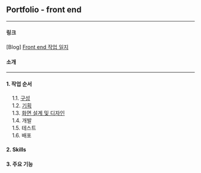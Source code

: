 ## Portfolio - front end

---

#### 링크

[Blog] [Front end 작업 일지](https://fbtmdwhd33.tistory.com/category/%5BProject%5D%20%ED%8F%AC%ED%8A%B8%ED%8F%B4%EB%A6%AC%EC%98%A4/Front%20end)

#### 소개

---

#### 1. 작업 순서

&nbsp;&nbsp;&nbsp;&nbsp;1.1. [구성](https://fbtmdwhd33.tistory.com/265)  
&nbsp;&nbsp;&nbsp;&nbsp;1.2. [기획](https://fbtmdwhd33.tistory.com/266)  
&nbsp;&nbsp;&nbsp;&nbsp;1.3. [화면 설계 및 디자인](https://fbtmdwhd33.tistory.com/267)  
&nbsp;&nbsp;&nbsp;&nbsp;1.4. 개발  
&nbsp;&nbsp;&nbsp;&nbsp;1.5. 테스트  
&nbsp;&nbsp;&nbsp;&nbsp;1.6. 배포

#### 2. Skills

#### 3. 주요 기능
